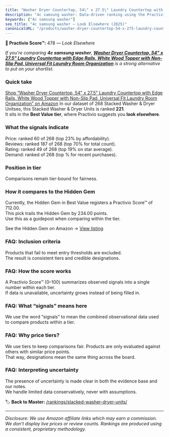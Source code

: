 ```yaml
---
title: "Washer Dryer Countertop, 54\" x 27.5\" Laundry Countertop with Edge Rails, White Wood Topper with Non-Slip Pad, Universal Fit Laundry Room Organization"
description: "4c samsung washer: Data-driven ranking using the Practivio Score™. Positioned by quality, value, demand, findability, momentum."
keywords: ["4c samsung washer"]
seo_title: "4c samsung washer — Look Elsewhere (2025)"
canonicalURL: "/products/washer-dryer-countertop-54-x-275-laundry-countertop-with-edge-rails-white-wood-topper-with-non-slip-pad-universal-fit-laundry-room-organization-B0FHGW72WK/"
---
```


**🚫 Practivio Score™:** 478 — _Look Elsewhere_


*If you're comparing **4c samsung washer**, **[Washer Dryer Countertop, 54" x 27.5" Laundry Countertop with Edge Rails, White Wood Topper with Non-Slip Pad, Universal Fit Laundry Room Organization](https://www.amazon.com/dp/B0FHGW72WK?tag=practivio-20)** is a strong alternative to put on your shortlist.*
### Quick take
[Shop “Washer Dryer Countertop, 54" x 27.5" Laundry Countertop with Edge Rails, White Wood Topper with Non-Slip Pad, Universal Fit Laundry Room Organization” on Amazon](https://www.amazon.com/dp/B0FHGW72WK?tag=practivio-20)
In our dataset of 268 Stacked Washer & Dryer Unitses, this Stacked Washer & Dryer Units is ranked **221**.  
It sits in the **Best Value tier**, where Practivio suggests you **look elsewhere**.

### What the signals indicate
Price: ranked 60 of 268 (top 23% by affordability).  
Reviews: ranked 187 of 268 (top 70% for total count).  
Rating: ranked 49 of 268 (top 19% on star average).  
Demand: ranked  of 268 (top % for recent purchases).

### Position in tier
Comparisons remain tier-bound for fairness.

### How it compares to the Hidden Gem
Currently, the Hidden Gem in Best Value registers a Practivio Score™ of 712.00.  
This pick trails the Hidden Gem by 234.00 points.  
Use this as a guidepost when comparing within the tier.  

See the Hidden Gem on Amazon → [View listing](https://www.amazon.com/dp/B095KG5FPT?tag=practivio-20)

### FAQ: Inclusion criteria
Products that fail to meet entry thresholds are excluded.  
The result is consistent tiers and credible designations.

### FAQ: How the score works
A Practivio Score™ (0–100) summarizes observed signals into a single number within each tier.  
If data is unavailable, uncertainty grows instead of being filled in.

### FAQ: What “signals” means here
We use the word “signals” to mean the combined observational data used to compare products within a tier.

### FAQ: Why price tiers?
We use tiers to keep comparisons fair. Products are only evaluated against others with similar price points.  
That way, designations mean the same thing across the board.

### FAQ: Interpreting uncertainty
The presence of uncertainty is made clear in both the evidence base and our notes.  
We handle limited data conservatively, never with assumptions.


🏷️ **Back to Master:** [/rankings/stacked-washer-dryer-units/](/rankings/stacked-washer-dryer-units/)

---
_Disclosure: We use Amazon affiliate links which may earn a commission. We don’t display live prices or review counts. Rankings are produced using a consistent, proprietary methodology._
